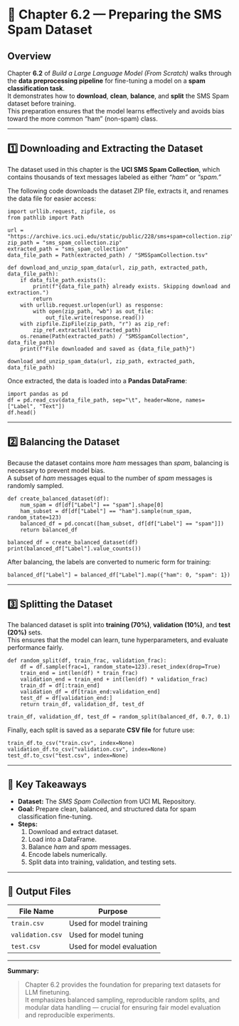 # 🧩 Chapter 6.2 — Preparing the SMS Spam Dataset

## Overview
Chapter **6.2** of *Build a Large Language Model (From Scratch)* walks through the **data preprocessing pipeline** for fine-tuning a model on a **spam classification task**.  
It demonstrates how to **download**, **clean**, **balance**, and **split** the SMS Spam dataset before training.  
This preparation ensures that the model learns effectively and avoids bias toward the more common “ham” (non-spam) class.

---

## 1️⃣ Downloading and Extracting the Dataset

The dataset used in this chapter is the **UCI SMS Spam Collection**, which contains thousands of text messages labeled as either *“ham”* or *“spam.”*

The following code downloads the dataset ZIP file, extracts it, and renames the data file for easier access:

```
import urllib.request, zipfile, os
from pathlib import Path

url = "https://archive.ics.uci.edu/static/public/228/sms+spam+collection.zip"
zip_path = "sms_spam_collection.zip"
extracted_path = "sms_spam_collection"
data_file_path = Path(extracted_path) / "SMSSpamCollection.tsv"

def download_and_unzip_spam_data(url, zip_path, extracted_path, data_file_path):
    if data_file_path.exists():
        print(f"{data_file_path} already exists. Skipping download and extraction.")
        return
    with urllib.request.urlopen(url) as response:
        with open(zip_path, "wb") as out_file:
            out_file.write(response.read())
    with zipfile.ZipFile(zip_path, "r") as zip_ref:
        zip_ref.extractall(extracted_path)
    os.rename(Path(extracted_path) / "SMSSpamCollection", data_file_path)
    print(f"File downloaded and saved as {data_file_path}")

download_and_unzip_spam_data(url, zip_path, extracted_path, data_file_path)
```

Once extracted, the data is loaded into a **Pandas DataFrame**:

```
import pandas as pd
df = pd.read_csv(data_file_path, sep="\t", header=None, names=["Label", "Text"])
df.head()
```

---

## 2️⃣ Balancing the Dataset

Because the dataset contains more *ham* messages than *spam*, balancing is necessary to prevent model bias.  
A subset of *ham* messages equal to the number of *spam* messages is randomly sampled.

```
def create_balanced_dataset(df):
    num_spam = df[df["Label"] == "spam"].shape[0]
    ham_subset = df[df["Label"] == "ham"].sample(num_spam, random_state=123)
    balanced_df = pd.concat([ham_subset, df[df["Label"] == "spam"]])
    return balanced_df

balanced_df = create_balanced_dataset(df)
print(balanced_df["Label"].value_counts())
```

After balancing, the labels are converted to numeric form for training:

```
balanced_df["Label"] = balanced_df["Label"].map({"ham": 0, "spam": 1})
```

---

## 3️⃣ Splitting the Dataset

The balanced dataset is split into **training (70%)**, **validation (10%)**, and **test (20%)** sets.  
This ensures that the model can learn, tune hyperparameters, and evaluate performance fairly.

```
def random_split(df, train_frac, validation_frac):
    df = df.sample(frac=1, random_state=123).reset_index(drop=True)
    train_end = int(len(df) * train_frac)
    validation_end = train_end + int(len(df) * validation_frac)
    train_df = df[:train_end]
    validation_df = df[train_end:validation_end]
    test_df = df[validation_end:]
    return train_df, validation_df, test_df

train_df, validation_df, test_df = random_split(balanced_df, 0.7, 0.1)
```

Finally, each split is saved as a separate **CSV file** for future use:

```
train_df.to_csv("train.csv", index=None)
validation_df.to_csv("validation.csv", index=None)
test_df.to_csv("test.csv", index=None)
```

---

## 🧠 Key Takeaways
- **Dataset:** The *SMS Spam Collection* from UCI ML Repository.  
- **Goal:** Prepare clean, balanced, and structured data for spam classification fine-tuning.  
- **Steps:**  
  1. Download and extract dataset.  
  2. Load into a DataFrame.  
  3. Balance *ham* and *spam* messages.  
  4. Encode labels numerically.  
  5. Split data into training, validation, and testing sets.  

---

## 💾 Output Files
| File Name | Purpose |
|------------|----------|
| `train.csv` | Used for model training |
| `validation.csv` | Used for model tuning |
| `test.csv` | Used for model evaluation |

---

**Summary:**  
> Chapter 6.2 provides the foundation for preparing text datasets for LLM finetuning.  
> It emphasizes balanced sampling, reproducible random splits, and modular data handling — crucial for ensuring fair model evaluation and reproducible experiments.
